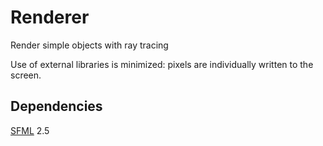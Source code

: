 # Renderer
Render simple objects with ray tracing

Use of external libraries is minimized: pixels are individually written to the screen.

## Dependencies
[SFML](https://www.sfml-dev.org/) 2.5
